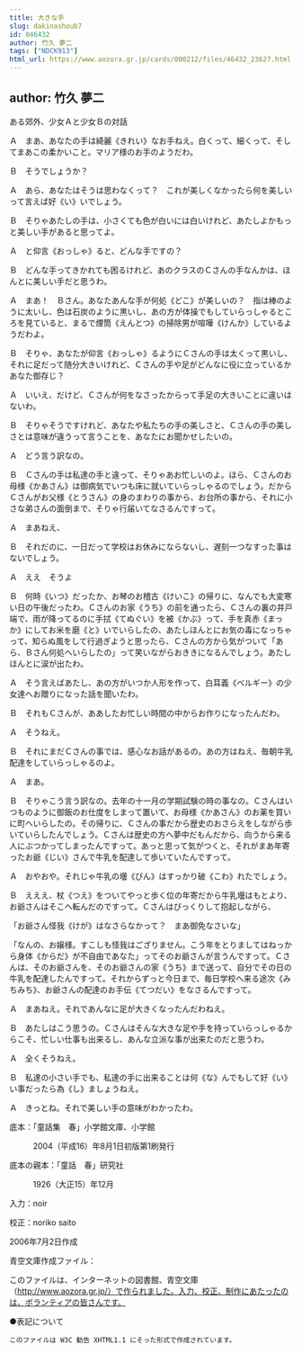 ```yaml
---
title: 大きな手
slug: dakinashoub7
id: 046432
author: 竹久 夢二
tags: ["NDCK913"]
html_url: https://www.aozora.gr.jp/cards/000212/files/46432_23627.html
---
```


## author: 竹久 夢二

ある郊外、少女Ａと少女Ｂの対話



Ａ　まあ、あなたの手は綺麗《きれい》なお手ねえ。白くって、細くって、そしてまあこの柔かいこと。マリア様のお手のようだわ。

Ｂ　そうでしょうか？

Ａ　あら、あなたはそうは思わなくって？　これが美しくなかったら何を美しいって言えば好《い》いでしょう。

Ｂ　そりゃあたしの手は、小さくても色が白いには白いけれど、あたしよかもっと美しい手があると思ってよ。

Ａ　と仰言《おっしゃ》ると、どんな手ですの？

Ｂ　どんな手ってきかれても困るけれど、あのクラスのＣさんの手なんかは、ほんとに美しい手だと思うわ。

Ａ　まあ！　Ｂさん。あなたあんな手が何処《どこ》が美しいの？　指は棒のように太いし、色は石炭のように黒いし、あの方が体操でもしていらっしゃるところを見ていると、まるで煙筒《えんとつ》の掃除男が喧嘩《けんか》しているようだわよ。

Ｂ　そりゃ、あなたが仰言《おっしゃ》るようにＣさんの手は太くって黒いし、それに足だって随分大きいけれど、Ｃさんの手や足がどんなに役に立っているかあなた御存じ？

Ａ　いいえ、だけど、Ｃさんが何をなさったからって手足の大きいことに違いはないわ。

Ｂ　そりゃそうですけれど、あなたや私たちの手の美しさと、Ｃさんの手の美しさとは意味が違うって言うことを、あなたにお聞かせしたいの。

Ａ　どう言う訳なの。

Ｂ　Ｃさんの手は私達の手と違って、そりゃあお忙しいのよ。ほら、Ｃさんのお母様《かあさん》は御病気でいつも床に就いていらっしゃるのでしょう。だからＣさんがお父様《とうさん》の身のまわりの事から、お台所の事から、それに小さな弟さんの面倒まで、そりゃ行届いてなさるんですって。

Ａ　まあねえ、

Ｂ　それだのに、一日だって学校はお休みにならないし、遅刻一つなすった事はないでしょう。

Ａ　ええ　そうよ

Ｂ　何時《いつ》だったか、お琴のお稽古《けいこ》の帰りに、なんでも大変寒い日の午後だったわ。Ｃさんのお家《うち》の前を通ったら、Ｃさんの裏の井戸端で、雨が降ってるのに手拭《てぬぐい》を被《かぶ》って、手を真赤《まっか》にしてお米を磨《と》いでいらしたの、あたしほんとにお気の毒になっちゃって、知らぬ風をして行過ぎようと思ったら、Ｃさんの方から気がついて「あら、Ｂさん何処へいらしたの」って笑いながらおききになるんでしょう。あたしほんとに涙が出たわ。

Ａ　そう言えばあたし、あの方がいつか人形を作って、白耳義《ベルギー》の少女達へお贈りになった話を聞いたわ。

Ｂ　それもＣさんが、ああしたお忙しい時間の中からお作りになったんだわ。

Ａ　そうねえ。

Ｂ　それにまだＣさんの事では、感心なお話があるの。あの方はねえ、毎朝牛乳配達をしていらっしゃるのよ。

Ａ　まあ。

Ｂ　そりゃこう言う訳なの。去年の十一月の学期試験の時の事なの。Ｃさんはいつものように御飯のお仕度をしまって置いて、お母様《かあさん》のお薬を買いに町へいらしたの。その帰りに、Ｃさんの事だから歴史のおさらえをしながら歩いていらしたんでしょう。Ｃさんは歴史の方へ夢中だもんだから、向うから来る人にぶつかってしまったんですって。あっと思って気がつくと、それがまあ年寄ったお爺《じい》さんで牛乳を配達して歩いていたんですって。

Ａ　おやおや。それじゃ牛乳の壜《びん》はすっかり破《こわ》れたでしょう。

Ｂ　えええ、杖《つえ》をついてやっと歩く位の年寄だから牛乳壜はもとより、お爺さんはそこへ転んだのですって。Ｃさんはびっくりして抱起しながら、


「お爺さん怪我《けが》はなさらなかって？　まあ御免なさいな」

「なんの、お嬢様。すこしも怪我はござりません。こう年をとりましてはねっから身体《からだ》が不自由であなた」ってそのお爺さんが言うんですって。Ｃさんは、そのお爺さんを、そのお爺さんの家《うち》まで送って、自分でその日の牛乳を配達したんですって。それからずっと今日まで、毎日学校へ来る途次《みちみち》、お爺さんの配達のお手伝《てつだい》をなさるんですって。



Ａ　まあねえ。それであんなに足が大きくなったんだわねえ。

Ｂ　あたしはこう思うの。Ｃさんはそんな大きな足や手を持っていらっしゃるからこそ、忙しい仕事も出来るし、あんな立派な事が出来たのだと思うわ。

Ａ　全くそうねえ。

Ｂ　私達の小さい手でも、私達の手に出来ることは何《な》んでもして好《い》い事だったら為《し》ましょうねえ。

Ａ　きっとね。それで美しい手の意味がわかったわ。













底本：「童話集　春」小学館文庫、小学館


　　　2004（平成16）年8月1日初版第1刷発行

底本の親本：「童話　春」研究社

　　　1926（大正15）年12月

入力：noir

校正：noriko saito

2006年7月2日作成

青空文庫作成ファイル：

このファイルは、インターネットの図書館、青空文庫（http://www.aozora.gr.jp/）で作られました。入力、校正、制作にあたったのは、ボランティアの皆さんです。











●表記について


	このファイルは W3C 勧告 XHTML1.1 にそった形式で作成されています。